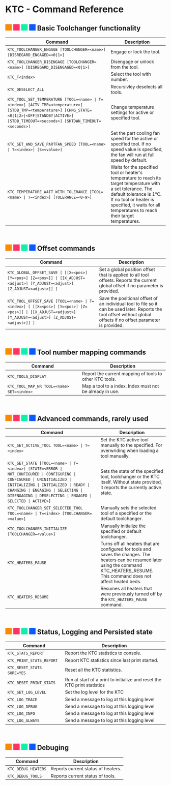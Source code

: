 # KTC - Command Reference

  ## ![#f98b00](/doc/f98b00.png) ![#fe3263](/doc/fe3263.png) ![#0fefa9](/doc/0fefa9.png) ![#085afe](/doc/085afe.png) Basic Toolchanger functionality
  | Command | Description | 
  | ------- | ----------- |
  | `KTC_TOOLCHANGER_ENGAGE [TOOLCHANGER=<name>] [DISREGARD_ENGAGED=<0\|1>]` | Engage or lock the tool. |
  | `KTC_TOOLCHANGER_DISENGAGE [TOOLCHANGER=<name>] [DISREGARD_DISENGAGED=<0\|1>]` | Disengage or unlock from the tool. |
  | `KTC_T<index>` | Select the tool with number. |
  | `KTC_DESELECT_ALL` | Recursivley deselects all tools. |
  | `KTC_TOOL_SET_TEMPERATURE [TOOL=<name> \| T=<index>] [ACTV_TMP=<temperature>] [STDB_TMP=<temperature>] [CHNG_STATE=<0\|1\|2>\|<OFF\|STANDBY\|ACTIVE>] [STDB_TIMEOUT=<seconds>] [SHTDWN_TIMEOUT=<seconds>]` | Change temperature settings for active or specified tool. |
  | `KTC_SET_AND_SAVE_PARTFAN_SPEED [TOOL=<name> \| T=<index>] [S=<value>]` | Set the part cooling fan speed for the active or specified tool. If no speed value is specified, the fan will run at full speed by default. |
  | `KTC_TEMPERATURE_WAIT_WITH_TOLERANCE [TOOL=<name> \| T=<index>] [TOLERANCE=<0-9>]` | Waits for the specified tool or heater's temperature to reach its target temperature with a set tolerance. The default tolerance is 1°C. If no tool or heater is specified, it waits for all temperatures to reach their target temperatures. |
  <br>

  ## ![#f98b00](/doc/f98b00.png) ![#fe3263](/doc/fe3263.png) ![#0fefa9](/doc/0fefa9.png) ![#085afe](/doc/085afe.png) Offset commands
  | Command | Description | 
  | ------- | ----------- |
  | `KTC_GLOBAL_OFFSET_SAVE [ [[X=<pos>] [Y=<pos>] [Z=<pos>]] \| [[X_ADJUST=<adjust>] [Y_ADJUST=<adjust>] [Z_ADJUST=<adjust>]] ]` | Set a global position offset that is applied to all tool offsets. Reports the current global offset if no parameter is provided. |
  | `KTC_TOOL_OFFSET_SAVE [TOOL=<name> \| T=<index>] [ [[X=<pos>] [Y=<pos>] [Z=<pos>]] \| [[X_ADJUST=<adjust>] [Y_ADJUST=<adjust>] [Z_ADJUST=<adjust>]] ]` | Save the positional offset of an individual tool to file so it can be used later. Reports the tool offset without global offsets if no offset parameter is provided. |
  <br>

  ## ![#f98b00](/doc/f98b00.png) ![#fe3263](/doc/fe3263.png) ![#0fefa9](/doc/0fefa9.png) ![#085afe](/doc/085afe.png) Tool number mapping commands
  | Command | Description | 
  | ------- | ----------- |
  | `KTC_TOOLS_DISPLAY` | Report the current mapping of tools to other KTC tools. |
  | `KTC_TOOL_MAP_NR TOOL=<name> SET=<index>` | Map a tool to a index. Index must not be already in use. |
  <br>

  ## ![#f98b00](/doc/f98b00.png) ![#fe3263](/doc/fe3263.png) ![#0fefa9](/doc/0fefa9.png) ![#085afe](/doc/085afe.png) Advanced commands, rarely used
  | Command | Description |
  | ------- | ----------- |
  | `KTC_SET_ACTIVE_TOOL TOOL=<name> \| T=<index>`|  Set the KTC active tool manually to the specified. For overwriding when loading a tool manually. |
  | `KTC_SET_STATE [TOOL=<name> \| T=<index>] [STATE=<ERROR \| NOT_CONFIGURED \| CONFIGURING \| CONFIGURED \| UNINITIALIZED \| INITIALIZING \| INITIALIZED \| READY \| CHANGING \| ENGAGING \| SELECTING \| DISENGAGING \| DESELECTING \| ENGAGED \| SELECTED \| ACTIVE>]` | Sets the state of the specified tool, toolchanger or the KTC itself. Without state provided, it reports the currently active state. |
  | `KTC_TOOLCHANGER_SET_SELECTED_TOOL TOOL=<name> \| T=<index> [TOOLCHANGER=<value>]` | Manually sets the selected tool of a specified or the default toolchanger. |
  | `KTC_TOOLCHANGER_INITIALIZE [TOOLCHANGER=<value>]` | Manually initialize the specified or default toolchanger. |
  | `KTC_HEATERS_PAUSE` | Turns off all heaters that are configured for tools and saves the changes. The heaters can be resumed later using the command KTC_HEATERS_RESUME. This command does not affect heated beds. |
  | `KTC_HEATERS_RESUME` | Resumes all heaters that were previously turned off by the `KTC_HEATERS_PAUSE` command. |
  <br>

  ## ![#f98b00](/doc/f98b00.png) ![#fe3263](/doc/fe3263.png) ![#0fefa9](/doc/0fefa9.png) ![#085afe](/doc/085afe.png) Status, Logging and Persisted state
  | Command | Description |
  | ------- | ----------- |
  | `KTC_STATS_REPORT` | Report the KTC statistics to console. |
  | `KTC_PRINT_STATS_REPORT` | Report KTC statistics since last print started. |
  | `KTC_RESET_STATS SURE=YES` | Reset all the KTC statistics. |
  | `KTC_RESET_PRINT_STATS` | Run at start of a print to initialize and reset the KTC print statistics | |
  | `KTC_SET_LOG_LEVEL` | Set the log level for the KTC | `LEVEL=[0-3]` How much to log to console: ( 0 = Only the Always messages ) ( 1 = Info messages and above ) ( 2 = Debug messages and above ) ( 3 = Trace messages and above )<br>  `LOGFILE=[0-3]` How much to log to file. Levels as above. |
  | `KTC_LOG_TRACE` |  Send a message to log at this logging level | `MSG=...` The message to be sent |
  | `KTC_LOG_DEBUG` | Send a message to log at this logging level | `MSG=...` The message to be sent |
  | `KTC_LOG_INFO` | Send a message to log at this logging level | `MSG=...` The message to be sent |
  | `KTC_LOG_ALWAYS` | Send a message to log at this logging level | `MSG=...` The message to be sent |
  <br>

  ## ![#f98b00](/doc/f98b00.png) ![#fe3263](/doc/fe3263.png) ![#0fefa9](/doc/0fefa9.png) ![#085afe](/doc/085afe.png) Debuging
  | Command | Description |
  | ------- | ----------- |
  | `KTC_DEBUG_HEATERS` | Reports current status of heaters. |
  | `KTC_DEBUG_TOOLS` | Reports current status of tools. |
  <br>
